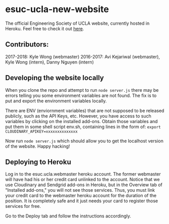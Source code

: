 # esuc-ucla-new-website
The official Engineering Society of UCLA website, currently hosted in Heroku. 
Feel free to check it out [here](http://esuc-website.herokuapp.com/).

## Contributors:
2017-2018: Kyle Wong (webmaster)
2016-2017: Avi Kejariwal (webmaster), Kyle Wong (intern), Danny Nguyen (intern)

## Developing the website locally
When you clone the repo and attempt to run `node server.js` there may be 
errors telling you some environment variables are not found. The fix is to 
put and export the environment variables locally.

There are ENV (enviornment variables) that are not supposed to be released 
publicly, such as the API Keys, etc. However, you have access to such 
variables by clicking on the installed add-ons. Obtain those variables and 
put them in some shell script env.sh, containing lines in the form of: 
`export CLOUDINARY_APIKEY=xxxxxxxxxxxxxx`

Now run `node server.js` which should allow you to get the localhost version 
of the website. Happy hacking!

## Deploying to Heroku
Log in to the esuc.ucla.webmaster heroku account. The former webmaster will 
have had his or her credit card unlinked to the account. Notice that we use 
Cloudinary and Sendgrid add-ons in Heroku, but in the Overview tab of 
"Installed add-ons," you will not see those services. Thus, you must link 
your credit card to the webmaster heroku account for the duration of the 
position. It is completely safe and it just needs your card to register those 
services for free.

Go to the Deploy tab and follow the instructions accordingly.
